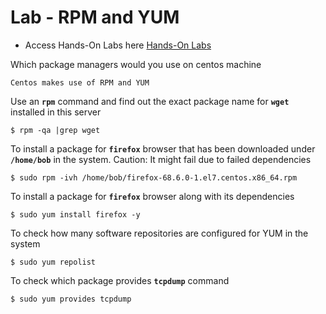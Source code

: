 # Lab - RPM and YUM

- Access Hands-On Labs here [Hands-On Labs](https://kodekloud.com/topic/lab-yum-and-rpm/)

Which package managers would you use on centos machine
```
Centos makes use of RPM and YUM
```

Use an **`rpm`** command and find out the exact package name for **`wget`** installed in this server
```
$ rpm -qa |grep wget
```

To install a package for **`firefox`** browser that has been downloaded under **`/home/bob`** in the system. Caution: It might fail due to failed dependencies
```
$ sudo rpm -ivh /home/bob/firefox-68.6.0-1.el7.centos.x86_64.rpm
```

To install a package for **`firefox`** browser along with its dependencies
```
$ sudo yum install firefox -y
```

To check how many software repositories are configured for YUM in the system
```
$ sudo yum repolist
```

To check which package provides **`tcpdump`**  command
```
$ sudo yum provides tcpdump
```


